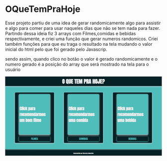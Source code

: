 # OQueTemPraHoje
Esse projeto partiu de uma idea de gerar randomicamente algo para assistir e algo para comer para usar naqueles dias que não se tem nada para fazer.
Partindo dessa ideia fiz 3 arrays com Filmes,comidas e bebidas respectivamente, e criei uma função que gerar numeros randomicos.
Criei também funções para que eu traga o resultado na tela mudando o valor inicial do html pelo que foi gerado pelo Javascrip.

sendo assim, quando clico no botão o valor é gerado randomicamente e o numero gerado é a posição do array que será mostrado na tela para o usuário

<img src="./assets/oqtph.jpeg"></img>
